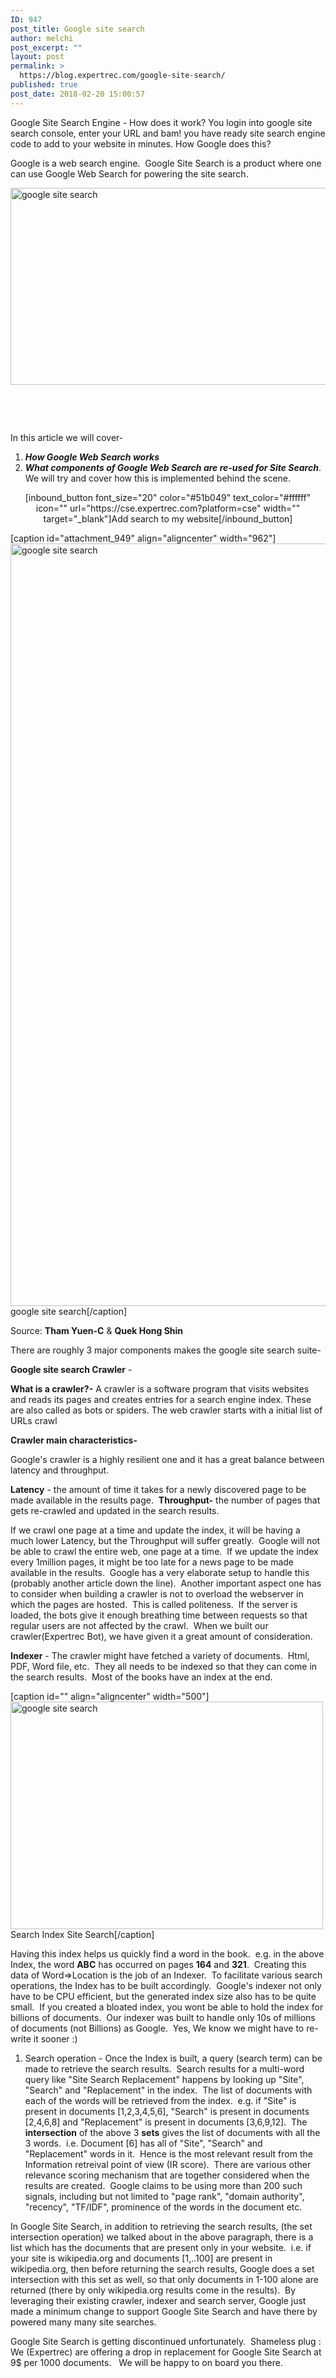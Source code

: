 ```yaml
---
ID: 947
post_title: Google site search
author: melchi
post_excerpt: ""
layout: post
permalink: >
  https://blog.expertrec.com/google-site-search/
published: true
post_date: 2018-02-20 15:00:57
---
```

Google Site Search Engine - How does it work? You login into google site search console, enter your URL and bam! you have ready site search engine code to add to your website in minutes. How Google does this?

Google is a web search engine.  Google Site Search is a product where one can use Google Web Search for powering the site search.

<img src="https://blog.expertrec.com/wp-content/uploads/2018/02/google-site-search.png" alt="google site search" width="560" height="315" class="size-full wp-image-991 aligncenter" />

&nbsp;

&nbsp;

In this article we will cover-
<ol>
 	<li><strong><em>How Google Web Search works</em></strong></li>
 	<li><strong><em>What components of Google Web Search are re-used for Site Search</em></strong>.  We will try and cover how this is implemented behind the scene.</li>
</ol>
<p style="text-align: center;">[inbound_button font_size="20" color="<span>#51b049</span>" text_color="#ffffff" icon="" url="https://cse.expertrec.com?platform=cse" width="" target="_blank"]Add search to my website[/inbound_button]</p>


[caption id="attachment_949" align="aligncenter" width="962"]<img src="https://blog.expertrec.com/wp-content/uploads/2018/02/how_google_works.jpg" alt="google site search" width="962" height="1220" class="wp-image-949 size-full" /> google site search[/caption]

<span>Source: </span><strong>Tham Yuen-C</strong><span> &amp; </span><strong>Quek Hong Shin</strong>

There are roughly 3 major components makes the google site search suite-

<strong>Google site search Crawler</strong> -

<strong>What is a crawler?-</strong> A crawler is a software program that visits websites and reads its pages and creates entries for a search engine index. These are also called as bots or spiders. The web crawler starts with a initial list of URLs crawl

<strong>Crawler main characteristics-</strong>

Google's crawler is a highly resilient one and it has a great balance between latency and throughput.

<strong>Latency</strong> - the amount of time it takes for a newly discovered page to be made available in the results page.  <strong>Throughput-</strong> the number of pages that gets re-crawled and updated in the search results.

If we crawl one page at a time and update the index, it will be having a much lower Latency, but the Throughput will suffer greatly.  Google will not be able to crawl the entire web, one page at a time.  If we update the index every 1million pages, it might be too late for a news page to be made available in the results.  Google has a very elaborate setup to handle this (probably another article down the line).  Another important aspect one has to consider when building a crawler is not to overload the webserver in which the pages are hosted.  This is called politeness.  If the server is loaded, the bots give it enough breathing time between requests so that regular users are not affected by the crawl.  When we built our crawler(Expertrec Bot), we have given it a great amount of consideration.

<strong>Indexer</strong> - The crawler might have fetched a variety of documents.  Html, PDF, Word file, etc.  They all needs to be indexed so that they can come in the search results.  Most of the books have an index at the end.

[caption id="" align="aligncenter" width="500"]<img src="https://www.pdfindexgenerator.com/wp-content/uploads/2016/10/index_sample.jpg" width="500" height="364" alt="google site search" /> Search Index Site Search[/caption]

Having this index helps us quickly find a word in the book.  e.g. in the above Index, the word <strong>ABC</strong> has occurred on pages <strong>164</strong> and <strong>321</strong>.  Creating this data of Word=&gt;Location is the job of an Indexer.  To facilitate various search operations, the Index has to be built accordingly.  Google's indexer not only have to be CPU efficient, but the generated index size also has to be quite small.  If you created a bloated index, you wont be able to hold the index for billions of documents.  Our indexer was built to handle only 10s of millions of documents (not Billions) as Google.  Yes, We know we might have to re-write it sooner :)
<ol>
 	<li>Search operation - Once the Index is built, a query (search term) can be made to retrieve the search results.  Search results for a multi-word query like "Site Search Replacement" happens by looking up "Site", "Search" and "Replacement" in the index.  The list of documents with each of the words will be retrieved from the index.  e.g. if "Site" is present in documents [1,2,3,4,5,6], "Search" is present in documents [2,4,6,8] and "Replacement" is present in documents [3,6,9,12].  The <strong>intersection</strong> of the above 3 <strong>sets</strong> gives the list of documents with all the 3 words.  i.e. Document [6] has all of "Site", "Search" and "Replacement" words in it.  Hence is the most relevant result from the Information retreival point of view (IR score).  There are various other relevance scoring mechanism that are together considered when the results are created.  Google claims to be using more than 200 such signals, including but not limited to "page rank", "domain authority", "recency", "TF/IDF", prominence of the words in the document etc.</li>
</ol>
In Google Site Search, in addition to retrieving the search results, (the set intersection operation) we talked about in the above paragraph, there is a list which has the documents that are present only in your website.  i.e. if your site is wikipedia.org and documents [1,..100] are present in wikipedia.org, then before returning the search results, Google does a set intersection with this set as well, so that only documents in 1-100 alone are returned (there by only wikipedia.org results come in the results).  By leveraging their existing crawler, indexer and search server, Google just made a minimum change to support Google Site Search and have there by powered many many site searches.

Google Site Search is getting discontinued unfortunately.  Shameless plug : We (Expertrec) are offering a drop in replacement for Google Site Search at 9$ per 1000 documents.   We will be happy to on board you there.